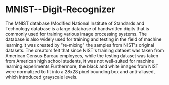 # MNIST--Digit-Recognizer
The MNIST database (Modified National Institute of Standards and Technology database is a large database of handwritten digits that is commonly used for training various image processing systems. The database is also widely used for training and testing in the field of machine learning.It was created by "re-mixing" the samples from NIST's original datasets. The creators felt that since NIST's training dataset was taken from American Census Bureau employees, while the testing dataset was taken from American high school students, it was not well-suited for machine learning experiments.Furthermore, the black and white images from NIST were normalized to fit into a 28x28 pixel bounding box and anti-aliased, which introduced grayscale levels.



